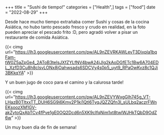+++
title = "Sushi de tiempo!"
categories = ["Health",]
tags = ["food"]
date = "2022-08-29"
+++

Desde hace mucho tiempo extrañaba comer Sushi y cosas de la cocina Asiática, no hubo tanto pescado fresco y crudo en realidad, en la foto pueden apreciar el pescado frito :D, pero agradó volver a pisar un restaurante de comída Asiática.

{{< cimg url="https://lh3.googleusercontent.com/pw/AL9nZEVRKAWLevT3Dixpla1bqFam-tW0Z5aZpGe4_2AToB3teIsJXfZYLfNV4bwA24jJlg2kAoDGfETc1Bw6A704EDL_XzfD3Cu8h8clsvLONx8jOahwsads6SDCVy4s0p5_uyt9_RPaOwKvz8c1QJi3BKkqYA" >}}

Y un buen jugo de coco para el camino y la calurosa tarde!

{{< cimg url="https://lh3.googleusercontent.com/pw/AL9nZEVYWxgGlh745g_VT-LHazB0TltxxTT_DUH6SG9i6Kmy2P1ki1Qtl6TyqJQZZQfn3l_sULbq2aczrFWnEKsoozXM1GV-akZytoQxAbTCv4fPve1gE0OQ2Dcd6n5XK9cIfqNim1xt8twIWJHkTQbD9OdZ6w" >}}

Un muy buen día de fin de semana!
